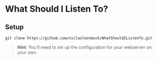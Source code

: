 # What Should I Listen To?

## Setup
```
git clone https://github.com/niclasleonbock/WhatShouldIListenTo.git
```

> **Hint**: You'll need to set up the configuration for your webserver on your own.
